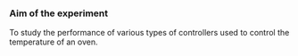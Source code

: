### Aim of the experiment
To study the performance of various types of controllers used to control the temperature of an oven.